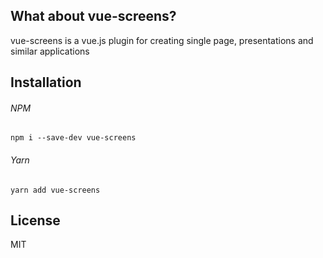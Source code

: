 ## What about vue-screens?
vue-screens is a vue.js plugin for creating single page, presentations and similar applications

## Installation

###### NPM
`npm i --save-dev vue-screens`

###### Yarn
`yarn add vue-screens`

## License
MIT
